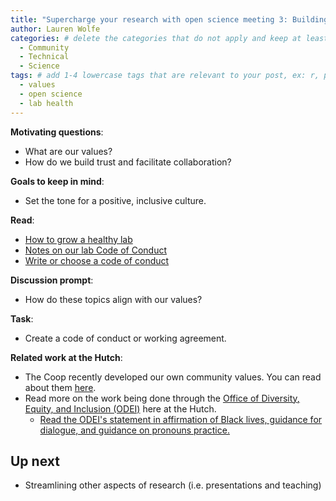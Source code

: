 ```yaml
---
title: "Supercharge your research with open science meeting 3: Building trust" 
author: Lauren Wolfe 
categories: # delete the categories that do not apply and keep at least one
  - Community
  - Technical
  - Science
tags: # add 1-4 lowercase tags that are relevant to your post, ex: r, python, genomics, workflows
  - values
  - open science
  - lab health
---
```


**Motivating questions**: 
- What are our values? 
- How do we build trust and facilitate collaboration?

**Goals to keep in mind**:
- Set the tone for a positive, inclusive culture.

**Read**: 
- [How to grow a healthy lab](https://www.nature.com/articles/d41586-018-05142-9)
- [Notes on our lab Code of Conduct](http://ivory.idyll.org/blog/2016-notes-on-lab-coc.html)
- [Write or choose a code of conduct](https://mozilla.github.io/open-leadership-training-series/articles/building-communities-of-contributors/write-a-code-of-conduct/)

**Discussion prompt**: 
- How do these topics align with our values?

**Task**:
- Create a code of conduct or working agreement.

**Related work at the Hutch**:  
- The Coop recently developed our own community values. You can read about them [here](https://fredhutch.github.io/coop/community/coop-values/).
- Read more on the work being done through the [Office of Diversity, Equity, and Inclusion (ODEI)](https://www.fredhutch.org/en/about/about-the-hutch/office-of-diversity-equity-inclusion.html) here at the Hutch.
  - [Read the ODEI's statement in affirmation of Black lives, guidance for dialogue, and guidance on pronouns practice.](https://www.fredhutch.org/en/about/about-the-hutch/office-of-diversity-equity-inclusion/odei-statements-resources.html)

## Up next
- Streamlining other aspects of research (i.e. presentations and teaching)
